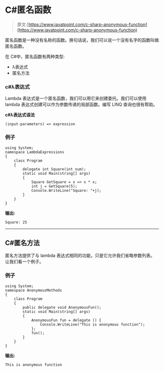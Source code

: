 # C#匿名函数

> 原文:[https://www.javatpoint.com/c-sharp-anonymous-function](https://www.javatpoint.com/c-sharp-anonymous-function)

匿名函数是一种没有名称的函数。换句话说，我们可以说一个没有名字的函数叫做匿名函数。

在 C#中，匿名函数有两种类型:

*   λ表达式
*   匿名方法

### c#λ表达式

Lambda 表达式是一个匿名函数，我们可以用它来创建委托。我们可以使用 lambda 表达式创建可以作为参数传递的局部函数。编写 LINQ 查询也很有帮助。

**c#λ表达式语法**

```
(input-parameters) => expression

```

### 例子

```
using System;
namespace LambdaExpressions
{
    class Program
    {
        delegate int Square(int num);
        static void Main(string[] args)
        {
            Square GetSquare = x => x * x;
            int j = GetSquare(5);  
            Console.WriteLine("Square: "+j);
        }
    }
}

```

**输出:**

```
Square: 25

```

* * *

## C#匿名方法

匿名方法提供了与 lambda 表达式相同的功能，只是它允许我们省略参数列表。让我们看一个例子。

### 例子

```
using System;
namespace AnonymousMethods
{
    class Program
    {
        public delegate void AnonymousFun();
        static void Main(string[] args)
        {
            AnonymousFun fun = delegate () {
                Console.WriteLine("This is anonymous function");
            };
            fun();
        }
    }
}

```

**输出:**

```
This is anonymous function

```